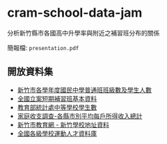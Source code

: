 # cram-school-data-jam
分析新竹縣市各國高中升學率與附近之補習班分布的關係

簡報檔: `presentation.pdf`

## 開放資料集
- [新竹市各學年度國民中學普通班班級數及學生人數](http://opendata.hccg.gov.tw/dataset/hc-20160512-143140-0497)
- [全國立案短期補習班基本資料](http://bsb.edu.tw/)
-  [教育部統計處中等學校學生數](https://stats.moe.gov.tw)
- [家庭收支調查-各縣市別平均每戶所得收入總計](https://data.gov.tw/dataset/9418)
- [新竹市教育網 - 新竹學校地址資料](http://www.hc.edu.tw/school/BasicData/BasicData.aspx)
- [全國各級學校運動人才資料庫](https://athletic.ccu.edu.tw/Excellent/Homepage/B1_menu.php)
